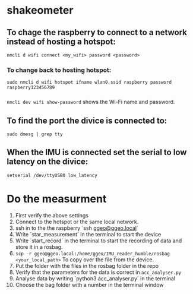# shakeometer

## To chage the raspberry to connect to a network instead of hosting a hotspot:
`nmcli d wifi connect <my_wifi> password <password>`

### To change back to hosting hotspot:
`sudo nmcli d wifi hotspot ifname wlan0 ssid raspberry password raspberry123456789`

###
`nmcli dev wifi show-password` shows the Wi-Fi name and password.

## To find the port the divice is connected to:
`sudo dmesg | grep tty`

## When the IMU is connected set the serial to low latency on the divice:
`setserial /dev/ttyUSB0 low_latency`

# Do the measurment
1. First verify the above settings
2. Connect to the hotspot or the same local network.
3. ssh in to the the raspberry ´ssh ggeo@ggeo.local´
4. Write ´star_measurement´ in the terminal to start the device
5. Write ´start_record´ in the terminal to start the recording of data and store it in a rosbag.
6. `scp -r ggeo@ggeo.local:/home/ggeo/IMU_reader_humble/rosbag <your_local_path>` To copy over the file from the device.
7. Put the folder with the files in the rosbag folder in the repo
8. Verify that the parameters for the data is correct in `acc_analyser.py`
9. Analyse data by writing ´python3 acc_analyser.py´ in the terminal
10. Choose the bag folder with a number in the terminal window
